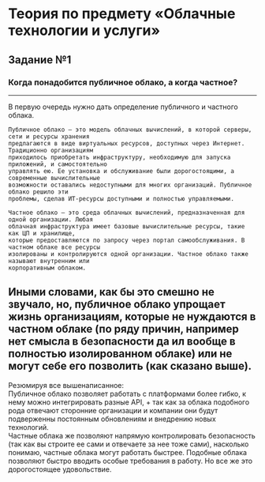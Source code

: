 # Теория по предмету «Облачные технологии и услуги»
## Задание №1 
### Когда понадобится публичное облако, а когда частное?
---  
В первую очередь нужно дать определение публичного и частного облака.  
```
Публичное облако – это модель облачных вычислений, в которой серверы, сети и ресурсы хранения
предлагаются в виде виртуальных ресурсов, доступных через Интернет. Традиционно организациям
приходилось приобретать инфраструктуру, необходимую для запуска приложений, и самостоятельно
управлять ею. Ее установка и обслуживание были дорогостоящими, а современные вычислительные
возможности оставались недоступными для многих организаций. Публичное облако решило эти
проблемы, сделав ИТ-ресурсы доступными и полностью управляемыми.
```
```
Частное облако – это среда облачных вычислений, предназначенная для одной организации. Любая
облачная инфраструктура имеет базовые вычислительные ресурсы, такие как ЦП и хранилище, 
которые предоставляются по запросу через портал самообслуживания. В частном облаке все ресурсы
изолированы и контролируются одной организации. Частное облако также называют внутренним или
корпоративным облаком.
```
Иными словами, как бы это смешно не звучало, но, публичное облако упрощает жизнь организациям, 
которые не нуждаются в частном облаке (по ряду причин, например нет смысла в безопасности да ил
вообще в полностью изолированном облаке) или не могут себе его позволить (как сказано выше).  
---
Резюмируя все вышенаписанное:   
Публичное облако позволяет работать с платформами более гибко, к нему можно интегрировать
разные API, + так как за облака подобного рода отвечают сторонние организации и компании они
будут подверженны постоянным обновлениям и внедрению новых технологий.   
Частные облака же позволяют напрямую контролировать безопасность (так как вы строите ее сами и
отвечаете за нее тоже сами), насколько понимаю, частные облака могут работать быстрее. Подобные
облака позволяют быстро вводить особые требования в работу. Но все же это дорогостоящее
удовольствие.

